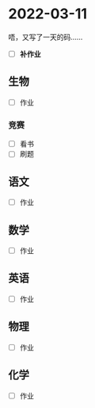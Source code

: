 # **2022-03-11**

唔，又写了一天的码……

- [ ] **补作业**

## 生物
- [ ] 作业

### 竞赛
- [ ] 看书
- [ ] 刷题

## 语文
- [ ] 作业

## 数学
- [ ] 作业

## 英语
- [ ] 作业

## 物理
- [ ] 作业

## 化学
- [ ] 作业
